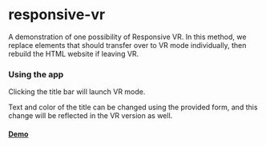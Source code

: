 # responsive-vr
A demonstration of one possibility of Responsive VR.  In this method, we replace elements that should transfer over to VR mode individually, then rebuild the HTML website if leaving VR.


### Using the app

Clicking the title bar will launch VR mode.

Text and color of the title can be changed using the provided form, and this change will be reflected in the VR version as well.


#### [Demo](https://epik-chance.github.io/responsive-vr/)
